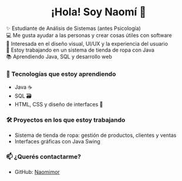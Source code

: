 <h1 align="center">¡Hola! Soy Naomí 👋</h1>

✨ Estudiante de Análisis de Sistemas (antes Psicología)  
💻 Me gusta ayudar a las personas y crear cosas útiles con software  
🎨 Interesada en el diseño visual, UI/UX y la experiencia del usuario  
👗 Estoy trabajando en un sistema de tienda de ropa con Java  
📚 Aprendiendo Java, SQL y desarrollo web


### 📌 Tecnologías que estoy aprendiendo
- Java ☕
- SQL 🗃️
- HTML, CSS y diseño de interfaces 🎨



### 🛠️ Proyectos en los que estoy trabajando
- Sistema de tienda de ropa: gestión de productos, clientes y ventas  
- Interfaces gráficas con Java Swing



### 📫 ¿Querés contactarme?
- GitHub: [Naomimor](https://github.com/Naomimor)
